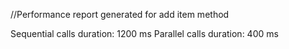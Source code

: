 //Performance report generated for add item method

Sequential calls duration: 1200 ms
Parallel calls duration: 400 ms
